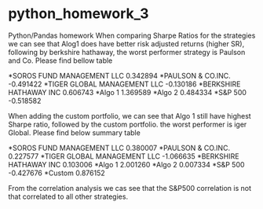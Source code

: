 # python_homework_3
Python/Pandas homework
When comparing Sharpe Ratios for the strategies we can see that Alog1 does have better risk adjusted returns (higher SR), following by berkshire hathaway, the worst performer strategy is Paulson and Co. Please find bellow table 

*SOROS FUND MANAGEMENT LLC      0.342894
*PAULSON & CO.INC.             -0.491422
*TIGER GLOBAL MANAGEMENT LLC   -0.130186
*BERKSHIRE HATHAWAY INC         0.606743
*Algo 1                         1.369589
*Algo 2                         0.484334
*S&P 500                       -0.518582

When adding the custom portfolio, we can see that Algo 1 still have highest Sharpe ratio, followed by the custom portfolio. the worst performer is iger Global. Please find below summary table 


*SOROS FUND MANAGEMENT LLC      0.380007
*PAULSON & CO.INC.              0.227577
*TIGER GLOBAL MANAGEMENT LLC   -1.066635
*BERKSHIRE HATHAWAY INC         0.103006
*Algo 1                         2.001260
*Algo 2                         0.007334
*S&P 500                       -0.427676
*Custom                         0.876152

From the correlation analysis we cas see that the S&P500 correlation is not that correlated to all other strategies. 
